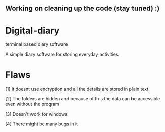 ## Working on cleaning up the code (stay tuned) :)

# Digital-diary
terminal based diary software 

A simple diary software for storing everyday activities.

# Flaws
[1] It doesnt use encryption and all the details are stored in plain text.

[2] The folders are hidden and because of this the data can be accessible even without the program

[3] Doesn't work for windows

[4] There might be many bugs in it
